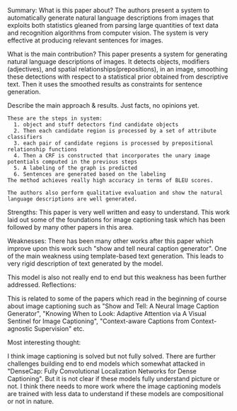 Summary:
What is this paper about?
The authors present a system to automatically generate natural language descriptions from images that exploits both statistics gleaned from parsing large quantities of text data and recognition algorithms from computer vision. The system is very effective at producing relevant sentences for images.

What is the main contribution?
This paper presents a system for generating natural language descriptions of images. It  detects objects, modifiers (adjectives), and spatial relationships(prepositions), in an image, smoothing these detections with respect to a statistical prior obtained from descriptive text. Then it uses the smoothed results as constraints for sentence generation.

Describe the main approach & results. Just facts, no opinions yet.

	These are the steps in system:
	  1. object and stuff detectors find candidate objects
	  2. Then each candidate region is processed by a set of attribute classifiers
	  3. each pair of candidate regions is processed by prepositional relationship functions
	  4. Then a CRF is constructed that incorporates the unary image potentials computed in the previous steps
	  5. A labeling of the graph is predicted
	  6. Sentences are generated based on the labeling
	The method achieves really high accuracy in terms of BLEU scores.

	The authors also perform qualitative evaluation and show the natural language descriptions are well generated.

Strengths:
This paper is very well written and easy to understand.
This work laid out some of the foundations for image captioning task which has been followed by many other papers in this area.

Weaknesses:
There has been many other works after this paper which improve upon this work such "show and tell neural caption generator". 
One of the main weakness using template-based text generation. This leads to very rigid description of text generated by the model.

This model is also not really end to end but this weakness has been further addressed.
Reflections:

This is related to some of the papers which read in the beginning of course about image captioning such as "Show and Tell: A Neural Image Caption Generator", "Knowing When to Look: Adaptive Attention via A Visual Sentinel for Image Captioning", "Context-aware Captions from Context-agnostic Supervision" etc. 


Most interesting thought:

I think image captioning is solved but not fully solved. There are further challenges building end to end models which somewhat attacked in "DenseCap: Fully Convolutional Localization Networks for Dense Captioning". But it is not clear if these models fully understand picture or not. I think there needs to more work where the image captioning models are trained with less data to understand if these models are compositional or not in nature.